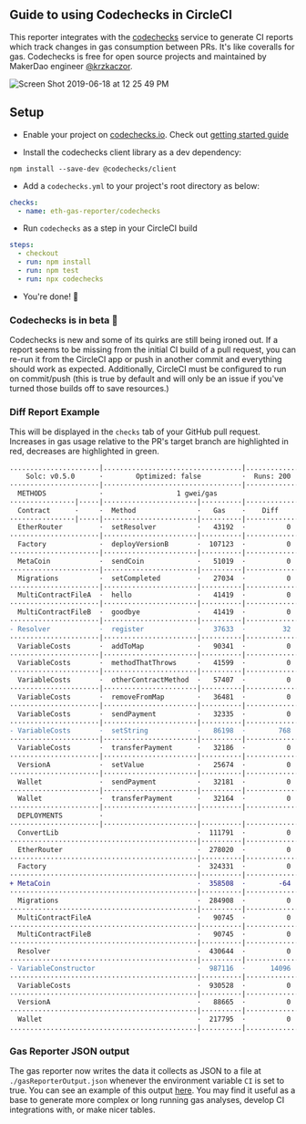 ## Guide to using Codechecks in CircleCI

This reporter integrates with the [codechecks](http://codechecks.io) service to generate CI reports which track changes in gas consumption between PRs. It's like coveralls for gas. Codechecks is free for open source projects and maintained by MakerDao engineer [@krzkaczor](https://github.com/krzkaczor).

![Screen Shot 2019-06-18 at 12 25 49 PM](https://user-images.githubusercontent.com/7332026/59713894-47298900-91c5-11e9-8083-233572787cfa.png)

## Setup

- Enable your project on [codechecks.io](https://codechecks.io/). Check out [getting started guide](https://github.com/codechecks/docs/blob/master/getting-started.md)

- Install the codechecks client library as a dev dependency:

```
npm install --save-dev @codechecks/client
```

- Add a `codechecks.yml` to your project's root directory as below:

```yml
checks:
  - name: eth-gas-reporter/codechecks
```

- Run `codechecks` as a step in your CircleCI build

```yml
steps:
  - checkout
  - run: npm install
  - run: npm test
  - run: npx codechecks
```

- You're done! :elephant:

### Codechecks is in beta :wrench:

Codechecks is new and some of its quirks are still being ironed out. If a report seems to be
missing from the initial CI build of a pull request, you can re-run it from the CircleCI app or push
in another commit and everything should work as expected. Additionally, CircleCI must be configured
to run on commit/push (this is true by default and will only be an issue if you've
turned those builds off to save resources.)

### Diff Report Example

This will be displayed in the `checks` tab of your GitHub pull request. Increases in gas usage
relative to the PR's target branch are highlighted in red, decreases are highlighted in green.

```diff
......................|..................................|.............|............................·
    Solc: v0.5.0      ·        Optimized: false          ·  Runs: 200  ·    Block: 8000000 gas
······················|··································|·············|·····························
  METHODS             ·                  1 gwei/gas                    ·      237.80 eur/eth
················|·····|·······················|··········|·············|··············|··············
  Contract      ·     ·  Method               ·   Gas    ·    Diff     ·  # calls     ·  eur (avg)
················|·····|·······················|··········|·············|··············|··············
  EtherRouter         ·  setResolver          ·   43192  ·          0  ·           1  ·       0.01
······················|·······················|··········|·············|··············|··············
  Factory             ·  deployVersionB       ·  107123  ·          0  ·           1  ·       0.03
······················|·······················|··········|·············|··············|··············
  MetaCoin            ·  sendCoin             ·   51019  ·          0  ·           1  ·       0.01
······················|·······················|··········|·············|··············|··············
  Migrations          ·  setCompleted         ·   27034  ·          0  ·           6  ·       0.01
······················|·······················|··········|·············|··············|··············
  MultiContractFileA  ·  hello                ·   41419  ·          0  ·           1  ·       0.01
······················|·······················|··········|·············|··············|··············
  MultiContractFileB  ·  goodbye              ·   41419  ·          0  ·           1  ·       0.01
······················|·······················|··········|·············|··············|··············
- Resolver            ·  register             ·   37633  ·         32  ·           2  ·       0.01
······················|·······················|··········|·············|··············|··············
  VariableCosts       ·  addToMap             ·   90341  ·          0  ·           7  ·       0.02
······················|·······················|··········|·············|··············|··············
  VariableCosts       ·  methodThatThrows     ·   41599  ·          0  ·           2  ·       0.01
······················|·······················|··········|·············|··············|··············
  VariableCosts       ·  otherContractMethod  ·   57407  ·          0  ·           2  ·       0.01
······················|·······················|··········|·············|··············|··············
  VariableCosts       ·  removeFromMap        ·   36481  ·          0  ·           8  ·       0.01
······················|·······················|··········|·············|··············|··············
  VariableCosts       ·  sendPayment          ·   32335  ·          0  ·           1  ·       0.01
······················|·······················|··········|·············|··············|··············
- VariableCosts       ·  setString            ·   86198  ·        768  ·           2  ·       0.02
······················|·······················|··········|·············|··············|··············
  VariableCosts       ·  transferPayment      ·   32186  ·          0  ·           1  ·       0.01
······················|·······················|··········|·············|··············|··············
  VersionA            ·  setValue             ·   25674  ·          0  ·           2  ·       0.01
······················|·······················|··········|·············|··············|··············
  Wallet              ·  sendPayment          ·   32181  ·          0  ·           1  ·       0.01
······················|·······················|··········|·············|··············|··············
  Wallet              ·  transferPayment      ·   32164  ·          0  ·           1  ·       0.01
······················|·······················|··········|·············|··············|··············
  DEPLOYMENTS         ·                                                ·  % of limit  ·
······················|·······················|··········|·············|··············|··············
  ConvertLib                                  ·  111791  ·          0  ·       1.7 %  ·       0.03
··············································|··········|·············|··············|··············
  EtherRouter                                 ·  278020  ·          0  ·       4.1 %  ·       0.07
··············································|··········|·············|··············|··············
  Factory                                     ·  324331  ·          0  ·       4.8 %  ·       0.08
··············································|··········|·············|··············|··············
+ MetaCoin                                    ·  358508  ·        -64  ·       5.3 %  ·       0.09
··············································|··········|·············|··············|··············
  Migrations                                  ·  284908  ·          0  ·       4.2 %  ·       0.07
··············································|··········|·············|··············|··············
  MultiContractFileA                          ·   90745  ·          0  ·       1.4 %  ·       0.02
··············································|··········|·············|··············|··············
  MultiContractFileB                          ·   90745  ·          0  ·       1.4 %  ·       0.02
··············································|··········|·············|··············|··············
  Resolver                                    ·  430644  ·          0  ·       6.4 %  ·       0.10
··············································|··········|·············|··············|··············
- VariableConstructor                         ·  987116  ·      14096  ·      14.7 %  ·       0.23
··············································|··········|·············|··············|··············
  VariableCosts                               ·  930528  ·          0  ·      13.8 %  ·       0.22
··············································|··········|·············|··············|··············
  VersionA                                    ·   88665  ·          0  ·       1.3 %  ·       0.02
··············································|··········|·············|··············|··············
  Wallet                                      ·  217795  ·          0  ·       3.2 %  ·       0.05
..............................................|..........|.............|..............|.............·
```

### Gas Reporter JSON output

The gas reporter now writes the data it collects as JSON to a file at `./gasReporterOutput.json` whenever the environment variable `CI` is set to true. You can see an example of this output [here](https://github.com/cgewecke/eth-gas-reporter/blob/master/docs/gasReporterOutput.md).
You may find it useful as a base to generate more complex or long running gas analyses, develop CI integrations with, or make nicer tables.
